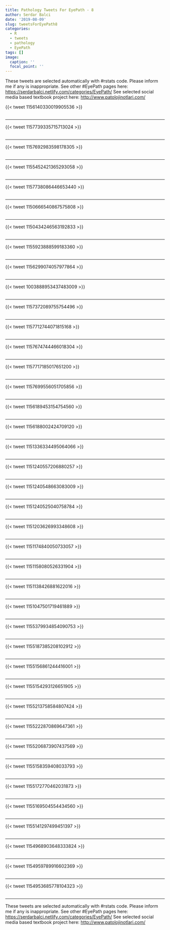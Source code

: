 ```yaml
---
title: Pathology Tweets For EyePath - 8
author: Serdar Balci
date: '2019-08-09'
slug: tweetsForEyePath8
categories:
  - R
  - tweets
  - pathology
  - EyePath
tags: []
image:
  caption: ''
  focal_point: ''
---
```



These tweets are selected automatically with #rstats code. Please inform me if any is inappropriate.
See other #EyePath pages here: https://serdarbalci.netlify.com/categories/EyePath/ 
See selected social media based textbook project here: http://www.patolojinotlari.com/

{{< tweet 1156140330019905536 >}}
<br>
<br>
<hr>
{{< tweet 1157739335715713024 >}}
<br>
<br>
<hr>
{{< tweet 1157692983598178305 >}}
<br>
<br>
<hr>
{{< tweet 1155452421365293058 >}}
<br>
<br>
<hr>
{{< tweet 1157738086446653440 >}}
<br>
<br>
<hr>
{{< tweet 1150666540867575808 >}}
<br>
<br>
<hr>
{{< tweet 1150434246563192833 >}}
<br>
<br>
<hr>
{{< tweet 1155923888599183360 >}}
<br>
<br>
<hr>
{{< tweet 1156299074057977864 >}}
<br>
<br>
<hr>
{{< tweet 1003888953437483009 >}}
<br>
<br>
<hr>
{{< tweet 1157372089755754496 >}}
<br>
<br>
<hr>
{{< tweet 1157712744071815168 >}}
<br>
<br>
<hr>
{{< tweet 1157674744466018304 >}}
<br>
<br>
<hr>
{{< tweet 1157717185017651200 >}}
<br>
<br>
<hr>
{{< tweet 1157699556051705856 >}}
<br>
<br>
<hr>
{{< tweet 1156189453154754560 >}}
<br>
<br>
<hr>
{{< tweet 1156188002424709120 >}}
<br>
<br>
<hr>
{{< tweet 1151336334495064066 >}}
<br>
<br>
<hr>
{{< tweet 1151240557206880257 >}}
<br>
<br>
<hr>
{{< tweet 1151240548663083009 >}}
<br>
<br>
<hr>
{{< tweet 1151240525040758784 >}}
<br>
<br>
<hr>
{{< tweet 1151203626993348608 >}}
<br>
<br>
<hr>
{{< tweet 1151174840050733057 >}}
<br>
<br>
<hr>
{{< tweet 1151158080526331904 >}}
<br>
<br>
<hr>
{{< tweet 1151138426881622016 >}}
<br>
<br>
<hr>
{{< tweet 1151047501719461889 >}}
<br>
<br>
<hr>
{{< tweet 1155379934854090753 >}}
<br>
<br>
<hr>
{{< tweet 1155187385208102912 >}}
<br>
<br>
<hr>
{{< tweet 1155156861244416001 >}}
<br>
<br>
<hr>
{{< tweet 1155154293126651905 >}}
<br>
<br>
<hr>
{{< tweet 1155213758584807424 >}}
<br>
<br>
<hr>
{{< tweet 1155222870869647361 >}}
<br>
<br>
<hr>
{{< tweet 1155206873907437569 >}}
<br>
<br>
<hr>
{{< tweet 1155158359408033793 >}}
<br>
<br>
<hr>
{{< tweet 1155172770462031873 >}}
<br>
<br>
<hr>
{{< tweet 1155169504554434560 >}}
<br>
<br>
<hr>
{{< tweet 1155141297499451397 >}}
<br>
<br>
<hr>
{{< tweet 1154968903648333824 >}}
<br>
<br>
<hr>
{{< tweet 1154959789916602369 >}}
<br>
<br>
<hr>
{{< tweet 1154953685778104323 >}}
<br>
<br>
<hr>


These tweets are selected automatically with #rstats code. Please inform me if any is inappropriate.
See other #EyePath pages here: https://serdarbalci.netlify.com/categories/EyePath/ 
See selected social media based textbook project here: http://www.patolojinotlari.com/
